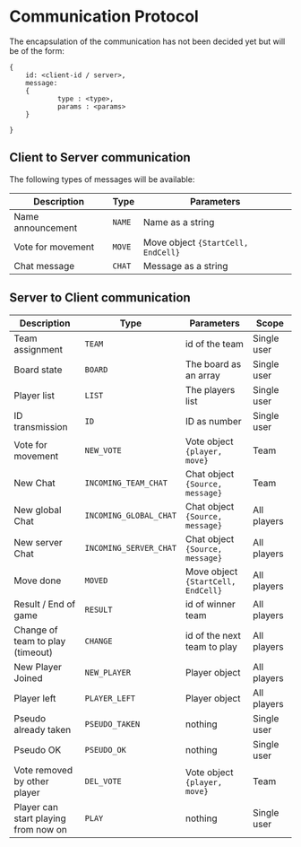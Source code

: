 # Communication Protocol

The encapsulation of the communication has not been decided yet but will be of the form:
```
{
	id: <client-id / server>,
	message:
	{
			type : <type>,
			params : <params>
	}

}
```

## Client to Server communication

The following types of messages will be available:

|Description	|Type| Parameters |
|----------		|------|--------|
|Name announcement	| `NAME`| Name as a string|
|Vote for movement | `MOVE` | Move object `{StartCell, EndCell}`|
|Chat message | `CHAT`| Message as a string|

## Server to Client communication
|Description	|Type|Parameters|Scope|
|----------		|------|------|-------|
|Team assignment | `TEAM`| id of the team | Single user|
|Board state | `BOARD` | The board as an array| Single user|
|Player list | `LIST` | The players list | Single user|
|ID transmission | `ID` | ID as number | Single user|
|Vote for movement | `NEW_VOTE` |Vote object `{player, move}`| Team|
| New Chat | `INCOMING_TEAM_CHAT` | Chat object `{Source, message}`| Team |
|New global Chat   | `INCOMING_GLOBAL_CHAT`  | Chat object `{Source, message}`  | All players  |
| New server Chat   | `INCOMING_SERVER_CHAT`   | Chat object `{Source, message}`  | All players  |
| Move done | `MOVED` |Move object `{StartCell, EndCell}` | All players|
|Result / End of game | `RESULT` | id of winner team | All players|
| Change of team to play (timeout) | `CHANGE` | id of the next team to play | All players |
| New Player Joined | `NEW_PLAYER` | Player object |All players |
| Player left | `PLAYER_LEFT` | Player object | All players |
|Pseudo already taken   | `PSEUDO_TAKEN`  | nothing  | Single user  |
|Pseudo OK   | `PSEUDO_OK`  | nothing  | Single user  |
|Vote removed by other player   | `DEL_VOTE`  |  Vote object `{player, move}` |  Team|
|Player can start playing from now on   | `PLAY`   | nothing   | Single user  |
